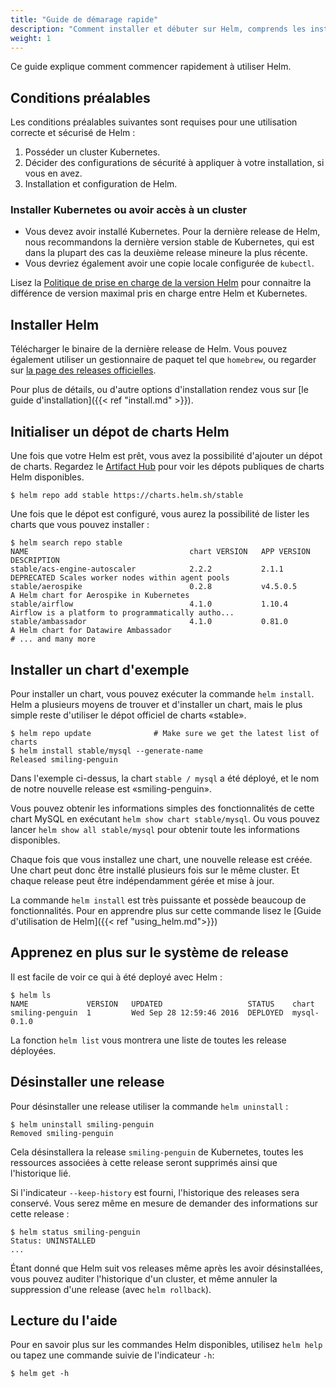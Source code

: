 ```yaml
---
title: "Guide de démarage rapide"
description: "Comment installer et débuter sur Helm, comprends les instructions pour les distros, FAQs, et plugins."
weight: 1
---
```


Ce guide explique comment commencer rapidement à utiliser Helm.

## Conditions préalables

Les conditions préalables suivantes sont requises pour une utilisation correcte et sécurisé de Helm :

1. Posséder un cluster Kubernetes.
2. Décider des configurations de sécurité à appliquer à votre installation, si vous en avez.
3. Installation et configuration de Helm.

### Installer Kubernetes ou avoir accès à un cluster

- Vous devez avoir installé Kubernetes. Pour la dernière release de Helm, nous recommandons la dernière version stable de Kubernetes, qui est dans la plupart des cas la deuxième release mineure la plus récente.
- Vous devriez également avoir une copie locale configurée de `kubectl`.

Lisez la [Politique de prise en charge de la version Helm](https://helm.sh/docs/topics/version_skew/) pour connaitre la différence de version maximal pris en charge entre Helm et Kubernetes.

## Installer Helm

Télécharger le binaire de la dernière release de Helm. Vous pouvez également utiliser un gestionnaire de paquet tel que `homebrew`, ou regarder sur [la page des releases officielles](https://github.com/helm/helm/releases).

Pour plus de détails, ou d'autre options d'installation rendez vous sur [le guide d'installation]({{< ref "install.md" >}}).

## Initialiser un dépot de charts Helm

Une fois que votre Helm est prêt, vous avez la possibilité d'ajouter un dépot de charts. Regardez le [Artifact Hub](https://artifacthub.io/packages/search?kind=0) pour voir les dépots publiques de charts Helm disponibles.

```console
$ helm repo add stable https://charts.helm.sh/stable
```

Une fois que le dépot est configuré, vous aurez la possibilité de lister les charts que vous pouvez installer :

```console
$ helm search repo stable
NAME                                    chart VERSION   APP VERSION                     DESCRIPTION
stable/acs-engine-autoscaler            2.2.2           2.1.1                           DEPRECATED Scales worker nodes within agent pools
stable/aerospike                        0.2.8           v4.5.0.5                        A Helm chart for Aerospike in Kubernetes
stable/airflow                          4.1.0           1.10.4                          Airflow is a platform to programmatically autho...
stable/ambassador                       4.1.0           0.81.0                          A Helm chart for Datawire Ambassador
# ... and many more
```

## Installer un chart d'exemple

Pour installer un chart, vous pouvez exécuter la commande `helm install`. Helm a plusieurs moyens de trouver et d'installer un chart, mais le plus simple reste d'utiliser le dépot officiel de charts «stable».

```console
$ helm repo update              # Make sure we get the latest list of charts
$ helm install stable/mysql --generate-name
Released smiling-penguin
```

Dans l'exemple ci-dessus, la chart `stable / mysql` a été déployé, et le nom de notre nouvelle release est «smiling-penguin».

Vous pouvez obtenir les informations simples des fonctionnalités de cette chart MySQL en exécutant `helm show chart stable/mysql`. Ou vous pouvez lancer `helm show all stable/mysql` pour obtenir toute les informations disponibles.

Chaque fois que vous installez une chart, une nouvelle release est créée. Une chart peut donc être installé plusieurs fois sur le même cluster. Et chaque release peut être indépendamment gérée et mise à jour.

La commande `helm install` est très puissante et possède beaucoup de fonctionnalités. Pour en apprendre plus sur cette commande lisez le [Guide d'utilisation de Helm]({{< ref "using_helm.md">}})

## Apprenez en plus sur le système de release

Il est facile de voir ce qui à été deployé avec Helm :

```console
$ helm ls
NAME             VERSION   UPDATED                   STATUS    chart
smiling-penguin  1         Wed Sep 28 12:59:46 2016  DEPLOYED  mysql-0.1.0
```

La fonction `helm list` vous montrera une liste de toutes les release déployées.

## Désinstaller une release

Pour désinstaller une release utiliser la commande `helm uninstall` :

```console
$ helm uninstall smiling-penguin
Removed smiling-penguin
```

Cela désinstallera la release `smiling-penguin` de Kubernetes, toutes les ressources associées à cette release seront supprimés ainsi que l'historique lié.

Si l'indicateur `--keep-history` est fourni, l'historique des releases sera conservé. Vous serez même en mesure de demander des informations sur cette release :

```console
$ helm status smiling-penguin
Status: UNINSTALLED
...
```

Étant donné que Helm suit vos releases même après les avoir désinstallées, vous pouvez auditer l'historique d'un cluster, et même annuler la suppression d'une release (avec `helm rollback`).

## Lecture du l'aide

Pour en savoir plus sur les commandes Helm disponibles, utilisez `helm help` ou tapez une commande suivie de l'indicateur `-h`:

```console
$ helm get -h
```
